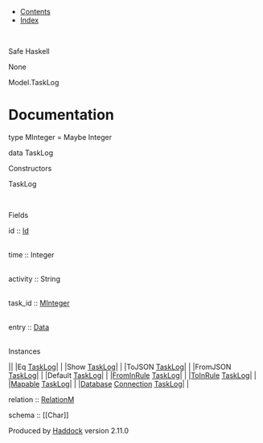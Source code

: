 -   [Contents](index.html)
-   [Index](doc-index.html)

 

Safe Haskell

None

Model.TaskLog

Documentation
=============

type MInteger = Maybe Integer

data TaskLog

Constructors

TaskLog

 

Fields

id :: [Id](Model-General.html#t:Id)  
 

time :: Integer  
 

activity :: String  
 

task\_id :: [MInteger](Model-TaskLog.html#t:MInteger)  
 

entry :: [Data](Data-DataPack.html#t:Data)  
 

Instances

||
|Eq [TaskLog](Model-TaskLog.html#t:TaskLog)| |
|Show [TaskLog](Model-TaskLog.html#t:TaskLog)| |
|ToJSON [TaskLog](Model-TaskLog.html#t:TaskLog)| |
|FromJSON [TaskLog](Model-TaskLog.html#t:TaskLog)| |
|Default [TaskLog](Model-TaskLog.html#t:TaskLog)| |
|[FromInRule](Data-InRules.html#t:FromInRule) [TaskLog](Model-TaskLog.html#t:TaskLog)| |
|[ToInRule](Data-InRules.html#t:ToInRule) [TaskLog](Model-TaskLog.html#t:TaskLog)| |
|[Mapable](Model-General.html#t:Mapable) [TaskLog](Model-TaskLog.html#t:TaskLog)| |
|[Database](Model-General.html#t:Database) [Connection](Data-SqlTransaction.html#t:Connection) [TaskLog](Model-TaskLog.html#t:TaskLog)| |

relation :: [RelationM](Data-Relation.html#t:RelationM)

schema :: [[Char]]

Produced by [Haddock](http://www.haskell.org/haddock/) version 2.11.0
